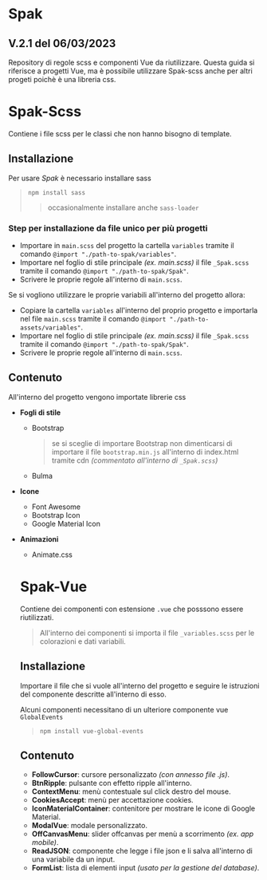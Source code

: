 # Spak 
## V.2.1 del 06/03/2023
Repository di regole scss e componenti Vue da riutilizzare.
Questa guida si riferisce a progetti Vue, ma è possibile utilizzare Spak-scss anche per altri progeti poichè è una libreria css.

# Spak-Scss
Contiene i file scss per le classi che non hanno bisogno di template.

## Installazione

Per usare *Spak* è necessario installare sass
> `npm install sass`
>> occasionalmente installare anche `sass-loader`

### Step per installazione da file unico per più progetti
- Importare in `main.scss` del progetto la cartella `variables` tramite il comando `@import "./path-to-spak/variables"`.
- Importare nel foglio di stile principale *(ex. main.scss)* il file `_Spak.scss` tramite il comando `@import "./path-to-spak/Spak"`.
- Scrivere le proprie regole all'interno di `main.scss`.

Se si vogliono utilizzare le proprie variabili all'interno del progetto allora:
- Copiare la cartella `variables` all'interno del proprio progetto e importarla nel file `main.scss` tramite il comando `@import "./path-to-assets/variables"`.
- Importare nel foglio di stile principale *(ex. main.scss)* il file `_Spak.scss` tramite il comando `@import "./path-to-spak/Spak"`.
- Scrivere le proprie regole all'interno di `main.scss`.

## Contenuto

All'interno del progetto vengono importate librerie css
- **Fogli di stile**
  - Bootstrap
    > se si sceglie di importare Bootstrap non dimenticarsi di importare il file `bootstrap.min.js` all'interno di index.html tramite cdn *(commentato all'interno di `_Spak.scss`)*
  - Bulma
- **Icone**
  - Font Awesome
  - Bootstrap Icon
  - Google Material Icon
- **Animazioni**
  - Animate.css
  
  # Spak-Vue
  Contiene dei componenti con estensione `.vue` che posssono essere riutilizzati.
  > All'interno dei componenti si importa il file `_variables.scss` per le colorazioni e dati variabili.
  
  ## Installazione 
  Importare il file che si vuole all'interno del progetto e seguire le istruzioni del componente descritte all'interno di esso.
  
  Alcuni componenti necessitano di un ulteriore componente vue `GlobalEvents`
  > `npm install vue-global-events`
  
  ## Contenuto
  - **FollowCursor**: cursore personalizzato *(con annesso file .js)*.
  - **BtnRipple**: pulsante con effetto ripple all'interno.
  - **ContextMenu**: menù contestuale sul click destro del mouse.
  - **CookiesAccept**: menù per accettazione cookies.
  - **IconMaterialContainer**: contenitore per mostrare le icone di Google Material.
  - **ModalVue**: modale personalizzato.
  - **OffCanvasMenu**: slider offcanvas per menù a scorrimento *(ex. app mobile)*.
  - **ReadJSON**: componente che legge i file json e li salva all'interno di una variabile da un input.
  - **FormList**: lista di elementi input *(usato per la gestione del database)*.
  
